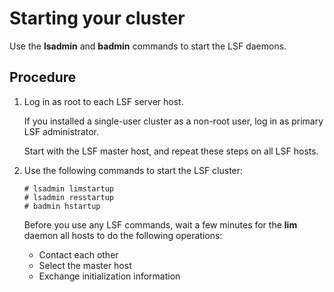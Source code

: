 # Starting your cluster

Use the **lsadmin** and **badmin** commands to start the LSF daemons.

## Procedure

1. Log in as root to each LSF server host.

   If you installed a single-user cluster as a non-root user, log in as primary LSF administrator.

   Start with the LSF master host, and repeat these steps on all LSF hosts.

2. Use the following commands to start the LSF cluster:

   ```
   # lsadmin limstartup
   # lsadmin resstartup
   # badmin hstartup
   ```

   Before you use any LSF commands, wait a few minutes for the **lim** daemon all hosts to do the following operations:

   - Contact each other
   - Select the master host
   - Exchange initialization information